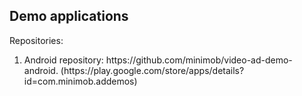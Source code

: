 <h2>Demo applications</h2>

<p>Repositories:</p>
<ol>
    <li>
    Android repository: https://github.com/minimob/video-ad-demo-android. 
    (https://play.google.com/store/apps/details?id=com.minimob.addemos)
    </li>
    <!--<li>Unity repository: https://github.com/minimob/video-ad-serving-unity</li>-->
</ol>
